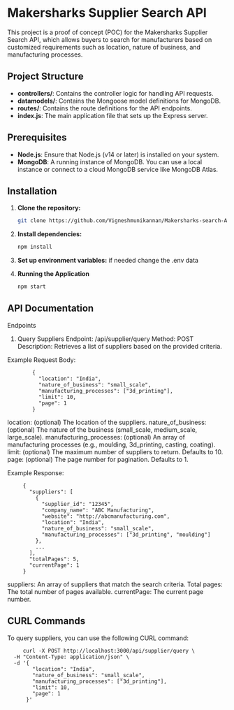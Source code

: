 # Makersharks Supplier Search API

This project is a proof of concept (POC) for the Makersharks Supplier Search API, which allows buyers to search for manufacturers based on customized requirements such as location, nature of business, and manufacturing processes.

## Project Structure

- **controllers/**: Contains the controller logic for handling API requests.
- **datamodels/**: Contains the Mongoose model definitions for MongoDB.
- **routes/**: Contains the route definitions for the API endpoints.
- **index.js**: The main application file that sets up the Express server.

## Prerequisites

- **Node.js**: Ensure that Node.js (v14 or later) is installed on your system.
- **MongoDB**: A running instance of MongoDB. You can use a local instance or connect to a cloud MongoDB service like MongoDB Atlas.

## Installation

1. **Clone the repository:**
   
   ```bash
   git clone https://github.com/Vigneshmunikannan/Makersharks-search-API.git

2. **Install dependencies:**
   
    ```bash
    npm install

3. **Set up environment variables:**
   if needed change the .env data 
4. **Running the Application**

   ```bash
   npm start
   
## API Documentation
Endpoints
1. Query Suppliers
Endpoint: /api/supplier/query
Method: POST
Description: Retrieves a list of suppliers based on the provided criteria.

Example Request Body:
        
            {
              "location": "India",
              "nature_of_business": "small_scale",
              "manufacturing_processes": ["3d_printing"],
              "limit": 10,
              "page": 1
            }

location: (optional) The location of the suppliers.
nature_of_business: (optional) The nature of the business (small_scale, medium_scale, large_scale).
manufacturing_processes: (optional) An array of manufacturing processes (e.g., moulding, 3d_printing, casting, coating).
limit: (optional) The maximum number of suppliers to return. Defaults to 10.
page: (optional) The page number for pagination. Defaults to 1.

Example Response:

         {
           "suppliers": [
             {
               "supplier_id": "12345",
               "company_name": "ABC Manufacturing",
               "website": "http://abcmanufacturing.com",
               "location": "India",
               "nature_of_business": "small_scale",
               "manufacturing_processes": ["3d_printing", "moulding"]
             },
             ...
           ],
           "totalPages": 5,
           "currentPage": 1
         }

suppliers: An array of suppliers that match the search criteria.
Total pages: The total number of pages available.
currentPage: The current page number.

## CURL Commands
To query suppliers, you can use the following CURL command:

         curl -X POST http://localhost:3000/api/supplier/query \
      -H "Content-Type: application/json" \
      -d '{
            "location": "India",
            "nature_of_business": "small_scale",
            "manufacturing_processes": ["3d_printing"],
            "limit": 10,
            "page": 1
          }'

          

